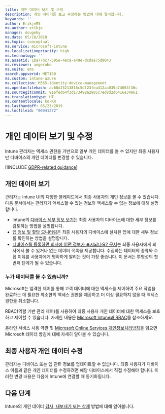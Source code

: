 ```yaml
---
title: 개인 데이터 보기 및 수정
description: 개인 데이터를 보고 수정하는 방법에 대해 알아봅니다.
keywords: ''
author: ErikjeMS
ms.author: erikje
manager: dougeby
ms.date: 05/18/2018
ms.topic: conceptual
ms.service: microsoft-intune
ms.localizationpriority: high
ms.technology: ''
ms.assetid: 1ba77bc7-505e-4eca-a49e-dcdaa75d0043
ms.reviewer: angerobe
ms.suite: ems
search.appverid: MET150
ms.custom: intune-azure
ms.collection: M365-identity-device-management
ms.openlocfilehash: ac60d25213816c5df23fea312aa039a74003f36c
ms.sourcegitcommit: 916fed64f3d173498a2905c7ed8d2d6416e34061
ms.translationtype: HT
ms.contentlocale: ko-KR
ms.lasthandoff: 05/23/2019
ms.locfileid: "66041272"
---
```

# <a name="view-and-correct-personal-data"></a>개인 데이터 보기 및 수정

Intune 관리자는 액세스 권한을 기반으로 일부 개인 데이터를 볼 수 있지만 최종 사용자만 디바이스의 개인 데이터를 변경할 수 있습니다.

[!INCLUDE [GDPR-related guidance](./includes/gdpr-dsr-and-stp-note.md)]


## <a name="view-personal-data"></a>개인 데이터 보기

관리자는 Intune UI의 다양한 블레이드에서 최종 사용자의 개인 정보를 볼 수 있습니다. 다음 문서에서는 관리자가 액세스할 수 있는 정보와 액세스할 수 없는 정보에 대해 설명합니다.
- Intune의 [디바이스 세부 정보 보기](device-inventory.md)는 최종 사용자의 디바이스에 대한 세부 정보를 검토하는 방법을 설명합니다.
- [앱 정보 및 할당 모니터링](apps-monitor.md)은 최종 사용자의 디바이스에 설치된 앱에 대한 세부 정보를 확인하는 방법을 설명합니다.
- [디바이스를 등록하면 회사에 어떤 정보가 표시되나요? 문서](https://docs.microsoft.com/intune-user-help/what-info-can-your-company-see-when-you-enroll-your-device-in-intune)는 최종 사용자에게 회사에서 볼 수 있거나 없는 데이터 목록을 제공합니다. 수집하는 데이터의 종류와 수집 이유를 사용자에게 명확하게 알리는 것이 가장 좋습니다. 이 문서는 투명성의 첫 번째 단계가 될 수 있습니다.

### <a name="who-can-view-the-data"></a>누가 데이터를 볼 수 있습니까?

Microsoft는 엄격한 제어를 통해 고객 데이터에 대한 액세스를 제어하여 주요 작업을 완료하는 데 필요한 최소한의 액세스 권한을 제공하고 더 이상 필요하지 않을 때 액세스 권한을 취소합니다. 

RBAC(역할 기반 관리 제어)를 사용하여 최종 사용자 개인 데이터에 대한 액세스를 보호하고 제어할 수 있습니다. 자세한 내용은 [Microsoft Intune과 RBAC](role-based-access-control.md)를 참조하세요.

온라인 서비스 사용 약관 및 [Microsoft Online Services 개인정보처리방침](http://go.microsoft.com/fwlink/p/?linkid=131004&clcid=0x409)을 읽으면 Microsoft 데이터 방침에 대해 자세히 알아볼 수 있습니다. 

## <a name="correct-end-user-personal-data"></a>최종 사용자 개인 데이터 수정

관리자는 디바이스 또는 앱 관련 정보를 업데이트할 수 없습니다. 최종 사용자가 디바이스 이름과 같은 개인 데이터를 수정하려면 해당 디바이스에서 직접 수정해야 합니다. 이러한 변경 내용은 다음에 Intune에 연결할 때 동기화됩니다.


## <a name="next-steps"></a>다음 단계

Intune의 개인 데이터 [감사, 내보내기 또는 삭제](privacy-data-audit-export-delete.md) 방법에 대해 알아봅니다.
